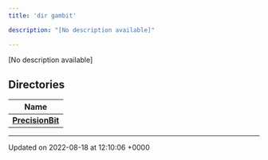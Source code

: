 ```yaml
---
title: 'dir gambit'

description: "[No description available]"

---
```







[No description available]

## Directories

| Name           |
| -------------- |
| **[PrecisionBit](/documentation/code/gambit_2-2/files/dir_834f998753c9cc6bda1a2160e745c40d/#dir-precisionbit)**  |






-------------------------------

Updated on 2022-08-18 at 12:10:06 +0000
